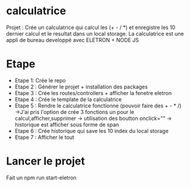 # calculatrice
Projet : Crée un calculatrice qui calcul les (+ - /  *) et enregistre les 10 dernier calcul et le resultat dans un local storage. La calculatrice est une appli de bureau developpé avec ELETRON + NODE JS


# Etape

<ul>
<li>Etape 1: Crée le repo</li>
<li>Etape 2 : Générer le projet + installation des packages</li>
<li>Etape 3 : Crée les routes/controllers + afficher la fenetre eletron</li>
<li>Etape 4 : Crée le template de la calculatrice</li>
<li>Etape 5 : Rendre le calculatrice fonctionne (pouvoir faire des + - * /)</li>
->J'ai pris l'option de crée 3 fonctions un pour le calcul,afficher,supprimer 
-> utilisation des boutton onclick=""
-> historique est afficher sous forme de span

<li>Etape 6 : Crée historique qui save les 10 index du local storage</li>
<li>Etape 7 : Afficher le tout</li>
</ul>

# Lancer le projet 

Fait un npm run start-eletron

